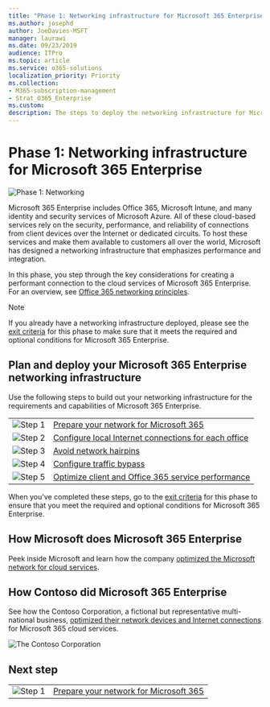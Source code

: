 ```yaml
---
title: "Phase 1: Networking infrastructure for Microsoft 365 Enterprise"
ms.author: josephd
author: JoeDavies-MSFT
manager: laurawi
ms.date: 09/23/2019
audience: ITPro
ms.topic: article
ms.service: o365-solutions
localization_priority: Priority
ms.collection: 
- M365-subscription-management
- Strat_O365_Enterprise
ms.custom:
description: The steps to deploy the networking infrastructure for Microsoft 365 Enterprise.
---
```


# Phase 1: Networking infrastructure for Microsoft 365 Enterprise

![Phase 1: Networking](./media/deploy-foundation-infrastructure/networking_icon.png)

Microsoft 365 Enterprise includes Office 365, Microsoft Intune, and many identity and security services of Microsoft Azure. All of these cloud-based services rely on the security, performance, and reliability of connections from client devices over the Internet or dedicated circuits. To host these services and make them available to customers all over the world, Microsoft has designed a networking infrastructure that emphasizes performance and integration. 

In this phase, you step through the key considerations for creating a performant connection to the cloud services of Microsoft 365 Enterprise. For an overview, see [Office 365 networking principles](https://techcommunity.microsoft.com/t5/Office-365-Blog/Getting-the-best-connectivity-and-performance-in-Office-365/ba-p/124694).

>[!Note]
>If you already have a networking infrastructure deployed, please see the [exit criteria](networking-exit-criteria.md) for this phase to make sure that it meets the required and optional conditions for Microsoft 365 Enterprise.

## Plan and deploy your Microsoft 365 Enterprise networking infrastructure 

Use the following steps to build out your networking infrastructure for the requirements and capabilities of Microsoft 365 Enterprise.

|||
|:-------|:-----|
|![Step 1](./media/stepnumbers/Step1.png)|[Prepare your network for Microsoft 365](networking-provide-bandwidth-cloud-services.md)|
|![Step 2](./media/stepnumbers/Step2.png)|[Configure local Internet connections for each office](networking-dns-resolution-same-location.md)|
|![Step 3](./media/stepnumbers/Step3.png)|[Avoid network hairpins](networking-avoid-network-hairpins.md)|
|![Step 4](./media/stepnumbers/Step4.png)|[Configure traffic bypass](networking-configure-proxies-firewalls.md)|
|![Step 5](./media/stepnumbers/Step5.png)|[Optimize client and Office 365 service performance](networking-optimize-tcp-performance.md)|


When you've completed these steps, go to the [exit criteria](networking-exit-criteria.md) for this phase to ensure that you meet the required and optional conditions for Microsoft 365 Enterprise.

## How Microsoft does Microsoft 365 Enterprise

Peek inside Microsoft and learn how the company [optimized the Microsoft network for cloud services](https://www.microsoft.com/itshowcase/deploying-and-managing-microsoft-365#primaryR4).

## How Contoso did Microsoft 365 Enterprise

See how the Contoso Corporation, a fictional but representative multi-national business, [optimized their network devices and Internet connections](contoso-networking.md) for Microsoft 365 cloud services.

![The Contoso Corporation](./media/contoso-overview/contoso-icon.png)

## Next step

|||
|:-------|:-----|
|![Step 1](./media/stepnumbers/Step1.png)|[Prepare your network for Microsoft 365](networking-provide-bandwidth-cloud-services.md)|

